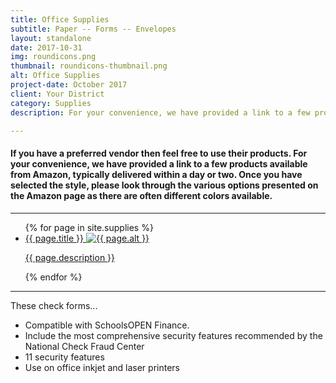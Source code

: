 ```yaml
---
title: Office Supplies
subtitle: Paper -- Forms -- Envelopes
layout: standalone
date: 2017-10-31
img: roundicons.png
thumbnail: roundicons-thumbnail.png
alt: Office Supplies
project-date: October 2017
client: Your District
category: Supplies
description: For your convenience, we have provided a link to a few products available from Amazon, typically delivered within a day or two.

---
```

<div class="row">
	<h4>
	  If you have a preferred vendor then feel free to use their products. 
	  For your convenience, we have provided a link to a few products available 
	  from Amazon, typically delivered within a day or two.
    Once you have selected the style, please look through the various options 
    presented on the Amazon page as there are often different colors available.
  </h4>
</div>

<hr>

<ul>
{% for page in site.supplies %}
  <li>
    <a class="page-link" href="{{ page.url | prepend: site.baseurl }}">
      {{ page.title }}
      <img src="{{ site.baseurl }}/img/supplies/{{ page.img }}" class="img-responsive img-centered" alt="{{ page.alt }}">
      <p>{{ page.description }}</p>
    </a>
  </li>
  
{% endfor %}
</ul>

<hr>

<div class="row">
  <div class="col-md-9">
    <p>  
    These check forms...
    </p>
    <ul>
      <li>Compatible with SchoolsOPEN Finance. </li>
      <li>Include the most comprehensive security features recommended by the National Check Fraud Center </li>
      <li>11 security features </li>
      <li>Use on office inkjet and laser printers </li>
    </ul>
  </div>
</div>
